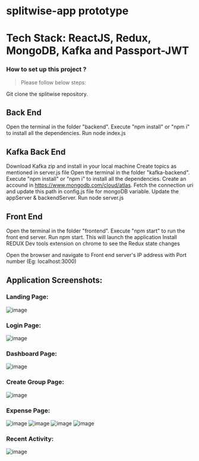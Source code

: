 # splitwise-app prototype

# Tech Stack: ReactJS, Redux, MongoDB, Kafka and Passport-JWT 

### How to set up this project ? 
> Please follow below steps:

Git clone the splitwise repository.

## Back End

Open the terminal in the folder "backend".
Execute "npm install" or "npm i" to install all the dependencies.
Run node index.js

## Kafka Back End
Download Kafka zip and install in your local machine
Create topics as mentioned in server.js file
Open the terminal in the folder "kafka-backend".
Execute "npm install" or "npm i" to install all the dependencies.
Create an accound in https://www.mongodb.com/cloud/atlas. Fetch the connection uri and update this path in config.js file for mongoDB variable.
Update the appServer & backendServer.
Run node server.js

## Front End
Open the terminal in the folder "frontend".
Execute "npm start" to run the front end server. Run npm start.
This will launch the application
Install REDUX Dev tools extension on chrome to see the Redux state changes

Open the browser and navigate to Front end server's IP address with Port number (Eg: localhost:3000)

## Application Screenshots: 

### Landing Page: 
![image](https://user-images.githubusercontent.com/76183832/116168177-b1ab8a00-a6b6-11eb-90f3-ba3bc89e989f.png)

### Login Page:
![image](https://user-images.githubusercontent.com/76183832/116168203-c1c36980-a6b6-11eb-90b1-cf7e61435200.png)

### Dashboard Page:
![image](https://user-images.githubusercontent.com/76183832/116168220-cbe56800-a6b6-11eb-885d-80184131fd9c.png)

### Create Group Page:
![image](https://user-images.githubusercontent.com/76183832/116168254-d869c080-a6b6-11eb-94d2-dfc23264ba7a.png)

### Expense Page:
![image](https://user-images.githubusercontent.com/76183832/116168278-e4558280-a6b6-11eb-8909-afe6dcb79a0f.png)
![image](https://user-images.githubusercontent.com/76183832/116168288-e91a3680-a6b6-11eb-957b-d10e97eb3b12.png)
![image](https://user-images.githubusercontent.com/76183832/116168298-ed465400-a6b6-11eb-84e1-d1aeb57661e4.png)
![image](https://user-images.githubusercontent.com/76183832/116168312-f2a39e80-a6b6-11eb-8412-d91673728c5c.png)

### Recent Activity:
![image](https://user-images.githubusercontent.com/76183832/116168326-fb947000-a6b6-11eb-8f41-e7e5c08e4d42.png)
















